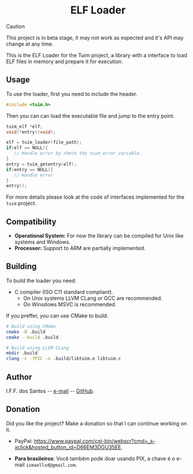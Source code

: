 <h1 align="center">ELF Loader</h1>

> [!CAUTION]
> This project is in beta stage, it may not work as espected
> and it's API may change at any time.

This is the ELF Loader for the Tuim project,
a library with a interface to load ELF files in memory and prepare it
for execution.

## Usage

To use the loader, first you need to include the header.

```c
#include <tuim.h>
```

Then you can can load the executable file and jump to the entry point.

```c
tuim_elf *elf;
void(*entry)(void);

elf = tuim_loader(file_path);
if(elf == NULL){
   // Handle error by check the tuim_error variable.
}
entry = tuim_getentry(elf);
if(entry == NULL){
   // Handle error
}
entry();
```

For more details please look at the code
of interfaces implemented for the `tuim` project.

## Compatibility

- **Operational System:**
   For now the library can be compiled for Unix like systems and
   Windows.
- **Processor:**
   Support to ARM are partially implemented.

## Building

To build the loader you need:

- C compiler (ISO C11 standard compliant).
   - On Unix systems LLVM CLang or GCC are recommended.
   - On Winsdows MSVC is recommended.

If you preffer, you can use CMake to build.

```bash
# Build using CMake
cmake -B .build
cmake --build .build

# Build using LLVM CLang
mkdir .build
clang -c -fPIC -o .build/libtuim.o libtuim.c
```

## Author

I.F.F. dos Santos --
[e-mail](ismaellxd@gmail.com) --
[GitHub](https://github.com/ismaeldamiao).

## Donation

Did you like the project? Make a donation so that I can continue working on it.

- PayPal: <https://www.paypal.com/cgi-bin/webscr?cmd=_s-xclick&hosted_button_id=D66EM3DGU35EE>.

- **Para brasileiros**: Você também pode doar usando PIX, a chave é o e-mail `ismaellxd@gmail.com`.
